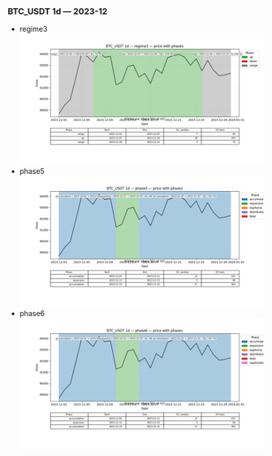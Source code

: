 ### BTC_USDT 1d — 2023-12

- regime3
![BTC_USDT_1d_regime3_2023-12_phase_price.png](outputs/fourier/phase_monthly/BTC_USDT/1d/2023/2023-12/BTC_USDT_1d_regime3_2023-12_phase_price.png)
- phase5
![BTC_USDT_1d_phase5_2023-12_phase_price.png](outputs/fourier/phase_monthly/BTC_USDT/1d/2023/2023-12/BTC_USDT_1d_phase5_2023-12_phase_price.png)
- phase6
![BTC_USDT_1d_phase6_2023-12_phase_price.png](outputs/fourier/phase_monthly/BTC_USDT/1d/2023/2023-12/BTC_USDT_1d_phase6_2023-12_phase_price.png)